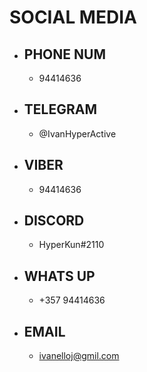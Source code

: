 # SOCIAL MEDIA

  - ## PHONE NUM
  
    - 94414636

  - ## TELEGRAM
  
    - @IvanHyperActive

  - ## VIBER
  
    - 94414636

  - ## DISCORD
  
    - HyperKun#2110

  - ## WHATS UP
  
    - +357 94414636

  - ## EMAIL
  
    - ivanelloj@gmil.com

